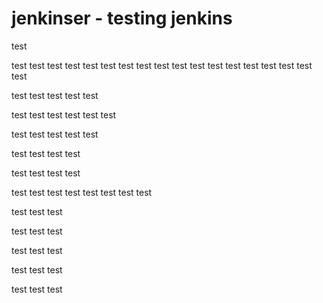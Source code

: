 # jenkinser - testing jenkins

test

test
test
test
test
test
test
test
test
test
test
test
test
test
test
test
test
test
test

test
test
test
test
test

test
test
test
test
test
test

test
test
test
test
test

test
test
test
test

test
test
test
test

test
test
test
test
test
test
test
test

test
test
test

test
test
test

test
test
test

test
test
test

test
test
test
